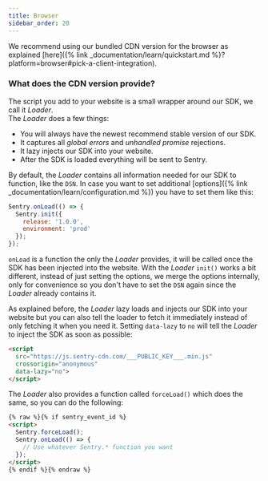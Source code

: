 ```yaml
---
title: Browser
sidebar_order: 20
---
```


We recommend using our bundled CDN version for the browser as explained [here]({% link _documentation/learn/quickstart.md %}?platform=browser#pick-a-client-integration).

### What does the CDN version provide?

The script you add to your website is a small wrapper around our SDK, we call it _Loader_.  
The _Loader_ does a few things:

- You will always have the newest recommend stable version of our SDK.
- It captures all _global errors_ and _unhandled promise_ rejections.
- It lazy injects our SDK into your website.
- After the SDK is loaded everything will be sent to Sentry.

By default, the _Loader_ contains all information needed for our SDK to function, like the `DSN`.  In case you want to set additional [options]({% link _documentation/learn/configuration.md %}) you have to set them like this:


```javascript
Sentry.onLoad(() => {
  Sentry.init({
    release: '1.0.0',
    environment: 'prod'
  });
});
```

`onLoad` is a function the only the _Loader_ provides, it will be called once the SDK has been injected into the website.  With the _Loader_ `init()` works a bit different, instead of just setting the options, we merge the options internally, only for convenience so you don't have to set the `DSN` again since the _Loader_ already contains it.

As explained before, the _Loader_ lazy loads and injects our SDK into your website but you can also tell the loader to fetch it immediately instead of only fetching it when you need it. Setting `data-lazy` to `no` will tell the _Loader_ to inject the SDK as soon as possible:

```html
<script
  src="https://js.sentry-cdn.com/___PUBLIC_KEY___.min.js"
  crossorigin="anonymous"
  data-lazy="no">
</script>
```

The _Loader_ also provides a function called `forceLoad()` which does the same, so you can do the following:

```html
{% raw %}{% if sentry_event_id %}
<script>
  Sentry.forceLoad();
  Sentry.onLoad(() => {
    // Use whatever Sentry.* function you want
  });
</script>
{% endif %}{% endraw %}
```